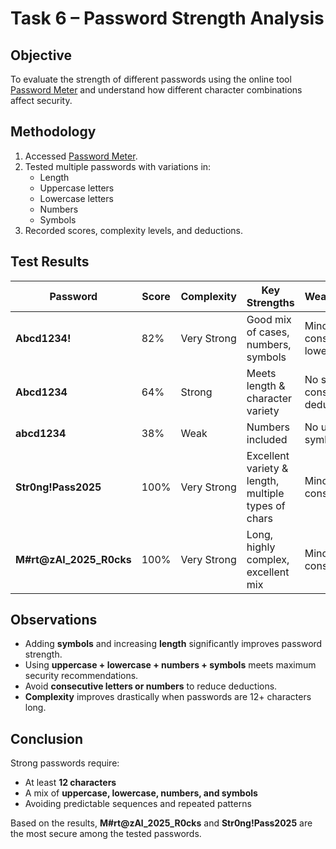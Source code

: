 # Task 6 – Password Strength Analysis

## Objective
To evaluate the strength of different passwords using the online tool [Password Meter](https://passwordmeter.com/) and understand how different character combinations affect security.

## Methodology
1. Accessed [Password Meter](https://passwordmeter.com/).
2. Tested multiple passwords with variations in:
   - Length
   - Uppercase letters
   - Lowercase letters
   - Numbers
   - Symbols
3. Recorded scores, complexity levels, and deductions.

## Test Results

| Password              | Score  | Complexity     | Key Strengths                                     | Weaknesses/Deductions                            |
|-----------------------|--------|---------------|---------------------------------------------------|--------------------------------------------------|
| **Abcd1234!**         | 82%    | Very Strong   | Good mix of cases, numbers, symbols               | Minor deductions for consecutive lowercase/numbers |
| **Abcd1234**          | 64%    | Strong        | Meets length & character variety                  | No symbols, minor consecutive character deductions |
| **abcd1234**          | 38%    | Weak          | Numbers included                                  | No uppercase, no symbols, low variety            |
| **Str0ng!Pass2025**   | 100%   | Very Strong   | Excellent variety & length, multiple types of chars| Minor deduction for consecutive lowercase        |
| **M#rt@zAl_2025_R0cks** | 100% | Very Strong   | Long, highly complex, excellent mix               | Minor deduction for consecutive characters       |

## Observations
- Adding **symbols** and increasing **length** significantly improves password strength.
- Using **uppercase + lowercase + numbers + symbols** meets maximum security recommendations.
- Avoid **consecutive letters or numbers** to reduce deductions.
- **Complexity** improves drastically when passwords are 12+ characters long.

## Conclusion
Strong passwords require:
- At least **12 characters**
- A mix of **uppercase, lowercase, numbers, and symbols**
- Avoiding predictable sequences and repeated patterns

Based on the results, **M#rt@zAl_2025_R0cks** and **Str0ng!Pass2025** are the most secure among the tested passwords.
